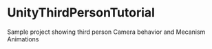 UnityThirdPersonTutorial
========================

Sample project showing third person Camera behavior and Mecanism Animations
